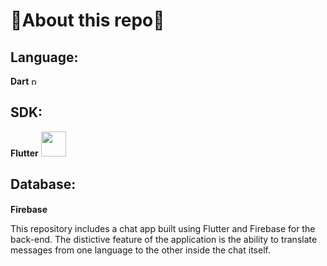 # 🚨**About this repo**🚨

## Language: 

**Dart** <img src="https://upload.wikimedia.org/wikipedia/commons/7/7e/Dart-logo.png" alt="python_logo" width="13"/> 

## SDK:
**Flutter** <img src="https://d3mds3ychln71.cloudfront.net/img/flutter-logo@3x.png" width="40">

## Database:
**Firebase**<img src="https://seekvectors.com/files/download/Firebase-01.png" width="15">

This repository includes a chat app built using Flutter and Firebase for the back-end. The distictive feature of the application is the ability to translate messages from one language to the other inside the chat itself.